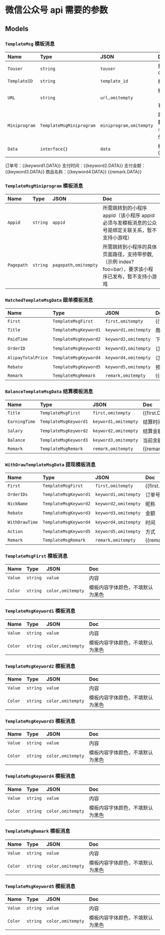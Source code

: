 # 微信公众号 api 需要的参数

## Models

### `TemplateMsg` 模板消息

| Name          | Type                     | JSON                    | Doc                                          |
| :------------ | :----------------------- | :---------------------- | :------------------------------------------- |
| `Touser`      | `string`                 | `touser`                | 接收者 openid                                |
| `TemplateID`  | `string`                 | `template_id`           | 模板 ID                                      |
| `URL`         | `string`                 | `url,omitempty`         | 模板跳转链接（海外帐号没有跳转能力）         |
| `Miniprogram` | `TemplateMsgMiniprogram` | `miniprogram,omitempty` | 跳小程序所需数据，不需跳小程序可不用传该数据 |
| `Data`        | `interface{}`        | `data`                  | 模板数据 {{first.DATA}}                      |

订单号：{{keyword1.DATA}}
支付时间：{{keyword2.DATA}}
支付金额：{{keyword3.DATA}}
商品名称：{{keyword4.DATA}}
{{remark.DATA}}

### `TemplateMsgMiniprogram` 模板消息

| Name       | Type     | JSON                 | Doc                                                                                                   |
| :--------- | :------- | :------------------- | :---------------------------------------------------------------------------------------------------- |
| `Appid`    | `string` | `appid`              | 所需跳转到的小程序 appid（该小程序 appid 必须与发模板消息的公众号是绑定关联关系，暂不支持小游戏）     |
| `Pagepath` | `string` | `pagepath,omitempty` | 所需跳转到小程序的具体页面路径，支持带参数,（示例 index?foo=bar），要求该小程序已发布，暂不支持小游戏 |

### `MatchedTemplateMsgData` 跟单模板消息

| Name       | Type                  | JSON                 | Doc               |
| :--------- | :-------------------- | :------------------- | :---------------- |
| `First`    | `TemplateMsgFirst`    | `first,omitempty`              | {{first.DATA}}    |
| `Title` | `TemplateMsgKeyword1` | `keyword1,omitempty` | 商品名称 |
| `PaidTime` | `TemplateMsgKeyword2` | `keyword2,omitempty` | 下单时间 |
| `OrderID` | `TemplateMsgKeyword3` | `keyword3,omitempty` | 订单编号 |
| `AlipayTotalPrice` | `TemplateMsgKeyword4` | `keyword4,omitempty` | 订单金额 |
| `Rebate` | `TemplateMsgKeyword5` | `keyword5,omitempty` | 预计返利 |
| `Remark`   | `TemplateMsgRemark`   | `remark,omitempty`             | {{remark.DATA}}   |

### `BalanceTemplateMsgData` 结算模板消息

| Name       | Type                  | JSON                 | Doc               |
| :--------- | :-------------------- | :------------------- | :---------------- |
| `Title`    | `TemplateMsgFirst`    | `first,omitempty`              | {{first.DATA}}    |
| `EarningTime` | `TemplateMsgKeyword1` | `keyword1,omitempty` | 结算时间 |
| `Salary` | `TemplateMsgKeyword2` | `keyword2,omitempty` | 结算金额 |
| `Balance` | `TemplateMsgKeyword3` | `keyword3,omitempty` | 当前余额 |
| `Remark`   | `TemplateMsgRemark`   | `remark,omitempty`             | {{remark.DATA}}   |

### `WithDrawTemplateMsgData` 提现模板消息

| Name       | Type                  | JSON                 | Doc               |
| :--------- | :-------------------- | :------------------- | :---------------- |
| `First`    | `TemplateMsgFirst`    | `first,omitempty`              | {{first.DATA}}    |
| `OrderIDs` | `TemplateMsgKeyword1` | `keyword1,omitempty` | 订单号 |
| `NickName` | `TemplateMsgKeyword2` | `keyword2,omitempty` | 昵称 |
| `Rebate` | `TemplateMsgKeyword3` | `keyword3,omitempty` | 金额 |
| `WithDrawTime` | `TemplateMsgKeyword4` | `keyword4,omitempty` | 时间 |
| `Action` | `TemplateMsgKeyword5` | `keyword5,omitempty` | 方式 |
| `Remark`   | `TemplateMsgRemark`   | `remark,omitempty`             | {{remark.DATA}}   |

### `TemplateMsgFirst` 模板消息

| Name    | Type     | JSON              | Doc                              |
| :------ | :------- | :---------------- | :------------------------------- |
| `Value` | `string` | `value`           | 内容                             |
| `Color` | `string` | `color,omitempty` | 模板内容字体颜色，不填默认为黑色 |

### `TemplateMsgKeyword1` 模板消息

| Name    | Type     | JSON              | Doc                              |
| :------ | :------- | :---------------- | :------------------------------- |
| `Value` | `string` | `value`           | 内容                             |
| `Color` | `string` | `color,omitempty` | 模板内容字体颜色，不填默认为黑色 |

### `TemplateMsgKeyword2` 模板消息

| Name    | Type     | JSON              | Doc                              |
| :------ | :------- | :---------------- | :------------------------------- |
| `Value` | `string` | `value`           | 内容                             |
| `Color` | `string` | `color,omitempty` | 模板内容字体颜色，不填默认为黑色 |

### `TemplateMsgKeyword3` 模板消息

| Name    | Type     | JSON              | Doc                              |
| :------ | :------- | :---------------- | :------------------------------- |
| `Value` | `string` | `value`           | 内容                             |
| `Color` | `string` | `color,omitempty` | 模板内容字体颜色，不填默认为黑色 |

### `TemplateMsgKeyword4` 模板消息

| Name    | Type     | JSON              | Doc                              |
| :------ | :------- | :---------------- | :------------------------------- |
| `Value` | `string` | `value`           | 内容                             |
| `Color` | `string` | `color,omitempty` | 模板内容字体颜色，不填默认为黑色 |

### `TemplateMsgRemark` 模板消息

| Name    | Type     | JSON              | Doc                              |
| :------ | :------- | :---------------- | :------------------------------- |
| `Value` | `string` | `value`           | 内容                             |
| `Color` | `string` | `color,omitempty` | 模板内容字体颜色，不填默认为黑色 |

### `TemplateMsgKeyword5` 模板消息

| Name    | Type     | JSON              | Doc                              |
| :------ | :------- | :---------------- | :------------------------------- |
| `Value` | `string` | `value`           | 内容                             |
| `Color` | `string` | `color,omitempty` | 模板内容字体颜色，不填默认为黑色 |